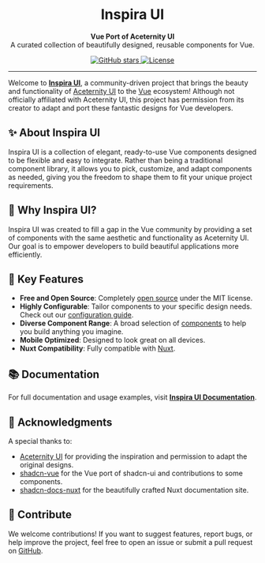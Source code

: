 <h1 align="center">
  Inspira UI
</h1>
<p align="center">
  <b>Vue Port of Aceternity UI</b><br>
  A curated collection of beautifully designed, reusable components for Vue.
</p>

<p align="center">
  <a href="https://github.com/rahulv-official/inspira-ui/stargazers">
    <img alt="GitHub stars" src="https://img.shields.io/github/stars/rahulv-official/inspira-ui?style=social">
  </a>
  <a href="https://github.com/rahulv-official/inspira-ui/blob/main/LICENSE.md">
    <img alt="License" src="https://img.shields.io/badge/License-MIT-yellow.svg">
  </a>  
</p>

---

Welcome to [**Inspira UI**](https://inspira-ui.com), a community-driven project that brings the beauty and functionality of [Aceternity UI](https://ui.aceternity.com) to the [Vue](https://vuejs.org) ecosystem! Although not officially affiliated with Aceternity UI, this project has permission from its creator to adapt and port these fantastic designs for Vue developers.

## ✨ About Inspira UI

Inspira UI is a collection of elegant, ready-to-use Vue components designed to be flexible and easy to integrate. Rather than being a traditional component library, it allows you to pick, customize, and adapt components as needed, giving you the freedom to shape them to fit your unique project requirements.

## 🚀 Why Inspira UI?

Inspira UI was created to fill a gap in the Vue community by providing a set of components with the same aesthetic and functionality as Aceternity UI. Our goal is to empower developers to build beautiful applications more efficiently.

## 🎯 Key Features

- **Free and Open Source**: Completely [open source](https://github.com/rahulv-official/inspira-ui) under the MIT license.
- **Highly Configurable**: Tailor components to your specific design needs. Check out our [configuration guide](/api/configuration).
- **Diverse Component Range**: A broad selection of [components](/getting-started/writing/components) to help you build anything you imagine.
- **Mobile Optimized**: Designed to look great on all devices.
- **Nuxt Compatibility**: Fully compatible with [Nuxt](https://nuxt.com).

## 📚 Documentation

For full documentation and usage examples, visit [**Inspira UI Documentation**](https://inspira-ui.com).

## 🙏 Acknowledgments

A special thanks to:
- [Aceternity UI](https://ui.aceternity.com) for providing the inspiration and permission to adapt the original designs.
- [shadcn-vue](https://www.shadcn-vue.com) for the Vue port of shadcn-ui and contributions to some components.
- [shadcn-docs-nuxt](https://github.com/ZTL-UwU/shadcn-docs-nuxt) for the beautifully crafted Nuxt documentation site.

## 🌟 Contribute

We welcome contributions! If you want to suggest features, report bugs, or help improve the project, feel free to open an issue or submit a pull request on [GitHub](https://github.com/rahulv-official/inspira-ui).
